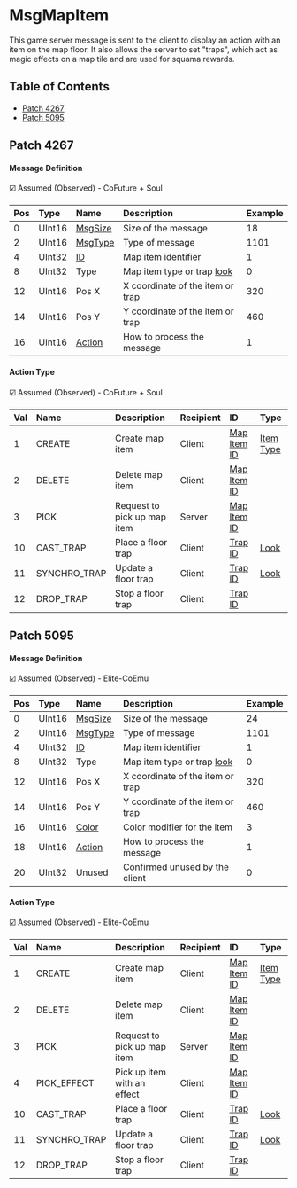 # MsgMapItem

This game server message is sent to the client to display an action with an item on the map floor. It also allows the server to set "traps", which act as magic effects on a map tile and are used for squama rewards.

## Table of Contents

* [Patch 4267](#patch-4267)
* [Patch 5095](#patch-5095)

## Patch 4267

#### Message Definition

☑️ Assumed (Observed) - CoFuture + Soul

| Pos | Type | Name | Description | Example |
|:-------|:--------|:--------|:--------|:--------|
| 0  | UInt16 | [MsgSize](index.md#message-header) | Size of the message | 18 |
| 2  | UInt16 | [MsgType](index.md#message-header) | Type of message | 1101 |
| 4  | UInt32 | [ID](../identifiers.md) | Map item identifier | 1 |
| 8  | UInt32 | Type | Map item type or trap [look](../../files/content/mapmagicitem.ini.md) | 0 |
| 12 | UInt16 | Pos X | X coordinate of the item or trap | 320 |
| 14 | UInt16 | Pos Y | Y coordinate of the item or trap | 460 |
| 16 | UInt16 | [Action](#action-type) | How to process the message | 1 |

#### Action Type

☑️ Assumed (Observed) - CoFuture + Soul

| Val | Name | Description | Recipient | ID | Type |
|:----|:--------|:--------|:--------|:--------|:--------|
| 1  | CREATE | Create map item | Client | [Map Item ID](../identifiers.md) | [Item Type](../../files/content/itemtype.dat.md) |
| 2  | DELETE | Delete map item | Client | [Map Item ID](../identifiers.md) | |
| 3  | PICK | Request to pick up map item | Server | [Map Item ID](../identifiers.md) | |
| 10 | CAST_TRAP | Place a floor trap | Client | [Trap ID](../identifiers.md) | [Look](../../files/content/mapmagicitem.ini.md) |
| 11 | SYNCHRO_TRAP | Update a floor trap | Client | [Trap ID](../identifiers.md) | [Look](../../files/content/mapmagicitem.ini.md) |
| 12 | DROP_TRAP | Stop a floor trap | Client | [Trap ID](../identifiers.md) | |

## Patch 5095

#### Message Definition

☑️ Assumed (Observed) - Elite-CoEmu

| Pos | Type | Name | Description | Example |
|:-------|:--------|:--------|:--------|:--------|
| 0  | UInt16 | [MsgSize](index.md#message-header) | Size of the message | 24 |
| 2  | UInt16 | [MsgType](index.md#message-header) | Type of message | 1101 |
| 4  | UInt32 | [ID](../identifiers.md) | Map item identifier | 1 |
| 8  | UInt32 | Type | Map item type or trap [look](../../files/content/mapmagicitem.ini.md) | 0 |
| 12 | UInt16 | Pos X | X coordinate of the item or trap | 320 |
| 14 | UInt16 | Pos Y | Y coordinate of the item or trap | 460 |
| 16 | UInt16 | [Color](msgiteminfo.md#item-color) | Color modifier for the item | 3 |
| 18 | UInt16 | [Action](#action-type) | How to process the message | 1 |
| 20 | UInt32 | Unused | Confirmed unused by the client | 0 |

#### Action Type

☑️ Assumed (Observed) - Elite-CoEmu

| Val | Name | Description | Recipient | ID | Type |
|:----|:--------|:--------|:--------|:--------|:--------|
| 1  | CREATE | Create map item | Client | [Map Item ID](../identifiers.md) | [Item Type](../../files/content/itemtype.dat.md) |
| 2  | DELETE | Delete map item | Client | [Map Item ID](../identifiers.md) | |
| 3  | PICK | Request to pick up map item | Server | [Map Item ID](../identifiers.md) | |
| 4  | PICK_EFFECT | Pick up item with an effect | Client | [Map Item ID](../identifiers.md) | |
| 10 | CAST_TRAP | Place a floor trap | Client | [Trap ID](../identifiers.md) | [Look](../../files/content/mapmagicitem.ini.md) |
| 11 | SYNCHRO_TRAP | Update a floor trap | Client | [Trap ID](../identifiers.md) | [Look](../../files/content/mapmagicitem.ini.md) |
| 12 | DROP_TRAP | Stop a floor trap | Client | [Trap ID](../identifiers.md) | |
